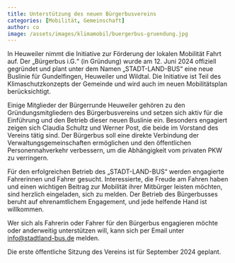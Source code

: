 ```yaml
---
title: Unterstützung des neuen Bürgerbusvereins
categories: [Mobilität, Gemeinschaft]
author: co
image: /assets/images/klimamobil/buergerbus-gruendung.jpg
---
```


In Heuweiler nimmt die Initiative zur Förderung der lokalen Mobilität Fahrt auf. Der „Bürgerbus i.G.“ (in Gründung) wurde am 12. Juni 2024 offiziell gegründet und plant unter dem Namen „STADT-LAND-BUS“ eine neue Buslinie für Gundelfingen, Heuweiler und Wildtal. Die Initiative ist Teil des Klimaschutzkonzepts der Gemeinde und wird auch im neuen Mobilitätsplan berücksichtigt.

Einige Mitglieder der Bürgerrunde Heuweiler gehören zu den Gründungsmitgliedern des Bürgerbusvereins und setzen sich aktiv für die Einführung und den Betrieb dieser neuen Buslinie ein. Besonders engagiert zeigen sich Claudia Schultz und Werner Post, die beide im Vorstand des Vereins tätig sind. Der Bürgerbus soll eine direkte Verbindung der Verwaltungsgemeinschaften ermöglichen und den öffentlichen Personennahverkehr verbessern, um die Abhängigkeit vom privaten PKW zu verringern.

Für den erfolgreichen Betrieb des „STADT-LAND-BUS“ werden engagierte Fahrerinnen und Fahrer gesucht. Interessierte, die Freude am Fahren haben und einen wichtigen Beitrag zur Mobilität ihrer Mitbürger leisten möchten, sind herzlich eingeladen, sich zu melden. Der Betrieb des Bürgerbusses beruht auf ehrenamtlichem Engagement, und jede helfende Hand ist willkommen.

Wer sich als Fahrerin oder Fahrer für den Bürgerbus engagieren möchte oder anderweitig unterstützen will, kann sich per Email unter info@stadtland-bus.de melden.

Die erste öffentliche Sitzung des Vereins ist für September 2024 geplant.
